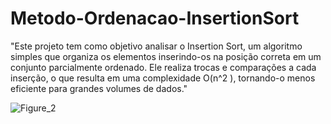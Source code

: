 # Metodo-Ordenacao-InsertionSort

"Este projeto tem como objetivo analisar o Insertion Sort, um algoritmo simples que organiza os elementos inserindo-os na posição correta em um conjunto parcialmente ordenado. Ele realiza trocas e comparações a cada inserção, o que resulta em uma complexidade 
O(n^2 ), tornando-o menos eficiente para grandes volumes de dados."

![Figure_2](https://github.com/user-attachments/assets/75f9b771-a730-4622-a069-b625164838ce)
